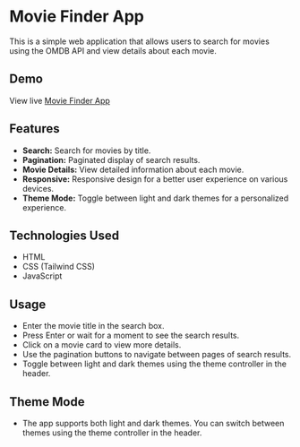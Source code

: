 # Movie Finder App

This is a simple web application that allows users to search for movies using the OMDB API and view details about each movie.

## Demo

View live [Movie Finder App](https://movie-finder-app-bysaiful.netlify.app/)
## Features

- **Search:** Search for movies by title.
- **Pagination:** Paginated display of search results.
- **Movie Details:** View detailed information about each movie.
- **Responsive:** Responsive design for a better user experience on various devices.
- **Theme Mode:** Toggle between light and dark themes for a personalized experience.

## Technologies Used

- HTML
- CSS (Tailwind CSS)
- JavaScript

## Usage
- Enter the movie title in the search box.
- Press Enter or wait for a moment to see the search results.
- Click on a movie card to view more details.
- Use the pagination buttons to navigate between pages of search results.
- Toggle between light and dark themes using the theme controller in the header.

## Theme Mode
- The app supports both light and dark themes. You can switch between themes using the theme controller in the header.
